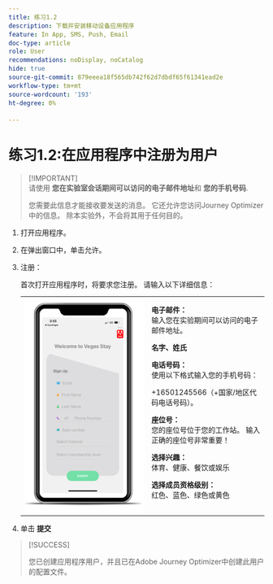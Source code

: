 ```yaml
---
title: 练习1.2
description: 下载并安装移动设备应用程序
feature: In App, SMS, Push, Email
doc-type: article
role: User
recommendations: noDisplay, noCatalog
hide: true
source-git-commit: 879eeea18f565db742f62d7dbdf65f61341ead2e
workflow-type: tm+mt
source-wordcount: '193'
ht-degree: 0%

---
```



# 练习1.2:在应用程序中注册为用户

>[!IMPORTANT]\
>请使用 **您在实验室会话期间可以访问的电子邮件地址**&#x200B;和 **您的手机号码**.
>
> 您需要此信息才能接收要发送的消息。 它还允许您访问Journey Optimizer中的信息。 除本实验外，不会将其用于任何目的。

1. 打开应用程序。
1. 在弹出窗口中，单击允许。
1. 注册：

   首次打开应用程序时，将要求您注册。 请输入以下详细信息：

   <table>
    <tr>
    <td>
    <div>
    <img alt="应用程序注册" src="../assets/1-2.png"/> 
    </div>
    </td>
    <td>
    <strong>电子邮件： </strong><br>输入您在实验期间可以访问的电子邮件地址。
    </p><p>
    <strong>名字、姓氏 </strong>
    </p><p>
    <strong>电话号码： </strong> <br>使用以下格式输入您的手机号码： 
    <p>+16501245566（+国家/地区代码电话号码）。
    </p><p>
    <strong>座位号： </strong><br>您的座位号位于您的工作站。 输入正确的座位号非常重要！
    </p><p>
    <strong>选择兴趣： </strong></br>体育、健康、餐饮或娱乐
    </p><p>
    <strong>选择成员资格级别： </strong></br>红色、蓝色、绿色或黄色</p>
    </td>
    </tr>
    </table>

1. 单击 **提交**

>[!SUCCESS]
>
>您已创建应用程序用户，并且已在Adobe Journey Optimizer中创建此用户的配置文件。
